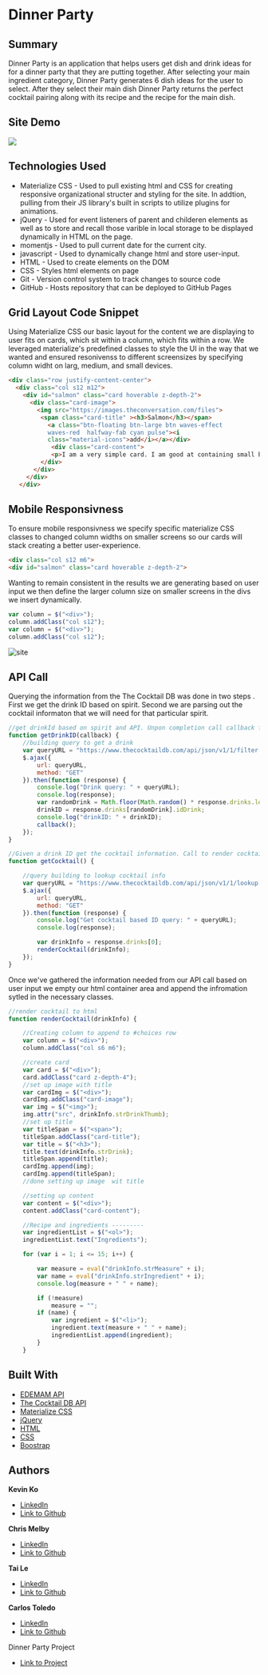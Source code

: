 # Dinner Party



## Summary 
Dinner Party is an application that helps users get dish and drink ideas for for a dinner party that they are putting together. After selecting your main ingredient category, Dinner Party generates 6 dish ideas for the user to select. 
After they select their main dish Dinner Party returns the perfect cocktail pairing along with its recipe and the recipe for the main dish. 



## Site Demo
<img src="https://media.giphy.com/media/LMR6hg0e0eTLVujUB8/giphy.gif"></img>

 
## Technologies Used
- Materialize CSS - Used to pull existing html and CSS for creating responsive organizational structer and styling for the site. In addtion, pulling from their JS library's built in scripts to utilize plugins for animations.
- jQuery - Used for event listeners of parent and childeren elements as well as to store and recall those varible in local      storage to be displayed dynamically in HTML on the page.
- momentjs - Used to pull current date for the current city.
- javascript - Used to dynamically change html and store user-input.
- HTML - Used to create elements on the DOM
- CSS - Styles html elements on page
- Git - Version control system to track changes to source code
- GitHub - Hosts repository that can be deployed to GitHub Pages
 


## Grid Layout Code Snippet
Using Materialize CSS our basic layout for the content we are displaying to user fits on cards, which sit within a column, which fits within a row. We leveraged materialize's predefined classes to style the UI in the way that we wanted and ensured resonivenss to different screensizes by specifying column widht on larg, medium, and small devices.


```html
<div class="row justify-content-center">
  <div class="col s12 m12">
    <div id="salmon" class="card hoverable z-depth-2">
      <div class="card-image">
        <img src="https://images.theconversation.com/files">
         <span class="card-title" ><h3>Salmon</h3></span>
           <a class="btn-floating btn-large btn waves-effect 
           waves-red  halfway-fab cyan pulse"><i
           class="material-icons">add</i></a></div>
            <div class="card-content">
            <p>I am a very simple card. I am good at containing small bits of information.</p>
         </div>
       </div>
     </div>
   </div>

```

## Mobile Responsivness
To ensure mobile responsivness we specify specific materialize CSS classes to changed column widths on smaller screens so our cards will stack creating a better user-experience.
```html
<div class="col s12 m6">	
<div id="salmon" class="card hoverable z-depth-2">
```
Wanting to remain consistent in the results we are generating based on user input we then define the larger column size on smaller screens in the divs we insert dynamically.
```js
var column = $("<div>");
column.addClass("col s12");
var column = $("<div>");
column.addClass("col s12");
```

![site](https://media.giphy.com/media/lqMd8zCm1ZpdnfS4sU/giphy.gif)

## API Call 
Querying the information from the The Cocktail DB was done in two steps . First we get the drink ID based on spirit. Second we are parsing out the cocktail informaton that we will need for that particular spirit. 
```js
//get drinkId based on spirit and API. Unpon completion call callback function
function getDrinkID(callback) {
    //building query to get a drink
    var queryURL = "https://www.thecocktaildb.com/api/json/v1/1/filter.php?i=" + spirit;
    $.ajax({
        url: queryURL,
        method: "GET"
    }).then(function (response) {
        console.log("Drink query: " + queryURL);
        console.log(response);
        var randomDrink = Math.floor(Math.random() * response.drinks.length);
        drinkID = response.drinks[randomDrink].idDrink;
        console.log("drinkID: " + drinkID);
        callback();
    });
}

//Given a drink ID get the cocktail information. Call to render cocktail pnce information is completely retireved
function getCocktail() {

    //query building to lookup cocktail info
    var queryURL = "https://www.thecocktaildb.com/api/json/v1/1/lookup.php?i=" + drinkID;
    $.ajax({
        url: queryURL,
        method: "GET"
    }).then(function (response) {
        console.log("Get cocktail based ID query: " + queryURL);
        console.log(response);

        var drinkInfo = response.drinks[0];
        renderCocktail(drinkInfo);
    });
}


```
Once we've gathered the information needed from our API call based on user input we empty our html container area and append the infromation sytled in the necessary classes.
```js
//render cocktail to html
function renderCocktail(drinkInfo) {

    //Creating column to append to #choices row
    var column = $("<div>");
    column.addClass("col s6 m6");

    //create card
    var card = $("<div>");
    card.addClass("card z-depth-4");
    //set up image with title
    var cardImg = $("<div>");
    cardImg.addClass("card-image");
    var img = $("<img>");
    img.attr("src", drinkInfo.strDrinkThumb);
    //set up title
    var titleSpan = $("<span>");
    titleSpan.addClass("card-title");
    var title = $("<h3>");
    title.text(drinkInfo.strDrink);
    titleSpan.append(title);
    cardImg.append(img);
    cardImg.append(titleSpan);
    //done setting up image  wit title

    //setting up content
    var content = $("<div>");
    content.addClass("card-content");

    //Recipe and ingredients ---------
    var ingredientList = $("<ol>");
    ingredientList.text("Ingredients");

    for (var i = 1; i <= 15; i++) {

        var measure = eval("drinkInfo.strMeasure" + i);
        var name = eval("drinkInfo.strIngredient" + i);
        console.log(measure + " " + name);

        if (!measure)
            measure = "";
        if (name) {
            var ingredient = $("<li>");
            ingredient.text(measure + " " + name);
            ingredientList.append(ingredient);
        }
    }

```


## Built With

* [EDEMAM API](https://developer.edamam.com/)
* [The Cocktail DB API](https://www.thecocktaildb.com/api.php)
* [Materialize CSS](http://archives.materializecss.com/0.100.2/about.html)
* [jQuery](https://api.jquery.com/)
* [HTML](https://developer.mozilla.org/en-US/docs/Web/HTML)
* [CSS](https://developer.mozilla.org/en-US/docs/Web/CSS)
* [Boostrap](https://getbootstrap.com/)

## Authors


**Kevin Ko** 
- [LinkedIn](#)
- [Link to Github]()

**Chris Melby**
- [LinkedIn](https://www.linkedin.com/in/chris-melby-71106b126/)
- [Link to Github](https://github.com/cmelby)

**Tai Le** 
- [LinkedIn](#)
- [Link to Github](#)

**Carlos Toledo** 
- [LinkedIn](#)
- [Link to Github](#)


Dinner Party Project
- [Link to Project](https://github.com/kokevin678/project1)
